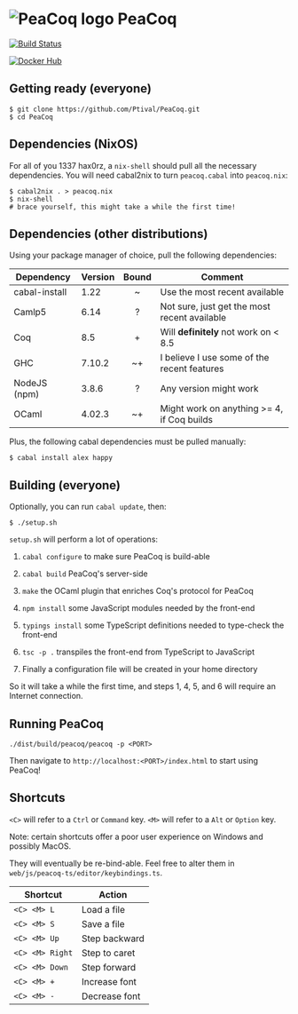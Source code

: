 ![PeaCoq logo](http://goto.ucsd.edu/~vrobert/peacoq.png) PeaCoq
===============================================================

[![Build Status](https://travis-ci.org/Ptival/PeaCoq.svg)](https://travis-ci.org/Ptival/PeaCoq)

[![Docker Hub](http://goto.ucsd.edu/~vrobert/docker.png)](https://hub.docker.com/r/ptival/peacoq/)

Getting ready (everyone)
------------------------

```
$ git clone https://github.com/Ptival/PeaCoq.git
$ cd PeaCoq
```

Dependencies (NixOS)
--------------------

For all of you 1337 hax0rz, a `nix-shell` should pull all the necessary dependencies.
You will need cabal2nix to turn `peacoq.cabal` into `peacoq.nix`:

```
$ cabal2nix . > peacoq.nix
$ nix-shell
# brace yourself, this might take a while the first time!
```

Dependencies (other distributions)
----------------------------------

Using your package manager of choice, pull the following dependencies:

| Dependency    | Version | Bound | Comment                                      |
| ------------- | ------- |:-----:| -------------------------------------------- |
| cabal-install | 1.22    | ~     | Use the most recent available                |
| Camlp5        | 6.14    | ?     | Not sure, just get the most recent available |
| Coq           | 8.5     | +     | Will **definitely** not work on < 8.5        |
| GHC           | 7.10.2  | ~+    | I believe I use some of the recent features  |
| NodeJS (npm)  | 3.8.6   | ?     | Any version might work                       |
| OCaml         | 4.02.3  | ~+    | Might work on anything >= 4, if Coq builds   |

Plus, the following cabal dependencies must be pulled manually:

```
$ cabal install alex happy
```

Building (everyone)
-------------------

Optionally, you can run `cabal update`, then:

```
$ ./setup.sh
```

`setup.sh` will perform a lot of operations:

1. `cabal configure` to make sure PeaCoq is build-able

2. `cabal build` PeaCoq's server-side

3. `make` the OCaml plugin that enriches Coq's protocol for PeaCoq

4. `npm install` some JavaScript modules needed by the front-end

5. `typings install` some TypeScript definitions needed to type-check the front-end

6. `tsc -p .` transpiles the front-end from TypeScript to JavaScript

7. Finally a configuration file will be created in your home directory

So it will take a while the first time, and steps 1, 4, 5, and 6 will
require an Internet connection.

Running PeaCoq
--------------

```
./dist/build/peacoq/peacoq -p <PORT>
```

Then navigate to `http://localhost:<PORT>/index.html` to start using PeaCoq!

Shortcuts
---------

`<C>` will refer to a `Ctrl` or `Command` key.
`<M>` will refer to a `Alt` or `Option` key.

Note: certain shortcuts offer a poor user experience on Windows and possibly MacOS.

They will eventually be re-bind-able. Feel free to alter them in
`web/js/peacoq-ts/editor/keybindings.ts`.

| Shortcut        | Action        |
| --------------- | ------------- |
| `<C> <M> L`     | Load a file   |
| `<C> <M> S`     | Save a file   |
| `<C> <M> Up`    | Step backward |
| `<C> <M> Right` | Step to caret |
| `<C> <M> Down`  | Step forward  |
| `<C> <M> +`     | Increase font |
| `<C> <M> -`     | Decrease font |
